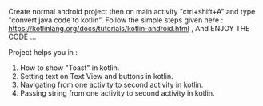 Create normal android project then on main activity "ctrl+shift+A" and type "convert java code to kotlin".
Follow the simple steps given here : https://kotlinlang.org/docs/tutorials/kotlin-android.html , And ENJOY THE CODE ...

Project helps you in :
  1. How to show "Toast" in kotlin. 
  2. Setting text on Text View and buttons in kotlin.
  3. Navigating from one activity to second activity in kotlin. 
  4. Passing string from one activity to second activity in kotlin.
